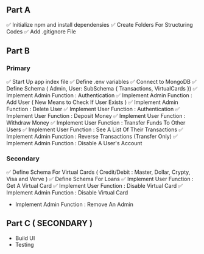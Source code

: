 ## Part A
✅ Initialize npm and install dependensies
✅ Create Folders For Structuring Codes
✅ Add .gitignore File


## Part B

### Primary
✅ Start Up app index file
✅ Define .env variables
✅ Connect to MongoDB
✅ Define Schema ( Admin, User: SubSchema { Transactions, VirtualCards })
✅ Implement Admin Function : Authentication
✅ Implement Admin Function : Add User ( New Means to Check If User Exists )
✅ Implement Admin Function : Delete User
✅ Implement User Function : Authentication
✅ Implement User Function : Deposit Money
✅ Implement User Function : Withdraw Money
✅ Implement User Function : Transfer Funds To Other Users
✅ Implement User Function : See A List Of Their Transactions
✅ Implement Admin Function : Reverse Transactions (Transfer Only)
✅ Implement Admin Function : Disable A User's Account

### Secondary
✅ Define Schema For Virtual Cards ( Credit/Debit : Master, Dollar, Crypty, Visa and Verve )
✅ Define Schema For Loans
✅ Implement User Function : Get A Virtual Card
✅ Implement User Function : Disable Virtual Card
✅ Implement Admin Function : Disable Virtual Card
- Implement Admin Function : Remove An Admin


## Part C ( SECONDARY )
- Build UI
- Testing